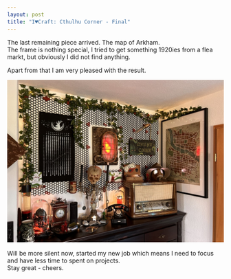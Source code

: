 ```yaml
---
layout: post
title: "I♥Craft: Cthulhu Corner - Final"
---
```


The last remaining piece arrived. The map of Arkham.  
The frame is nothing special, I tried to get something 1920ies from a flea markt, but obviously I did not find anything.

Apart from that I am very pleased with the result.

![Cthulhu Corner RC2](/assets/pix/CthulhuCorner_Final.JPG)  


Will be more silent now, started my new job which means I need to focus and have less time to spent on projects.  
Stay great - cheers.